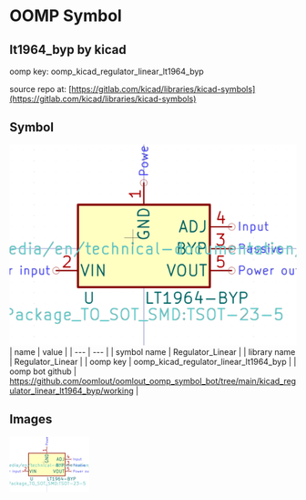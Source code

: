 # OOMP Symbol  
## lt1964_byp  by kicad  
  
oomp key: oomp_kicad_regulator_linear_lt1964_byp  
  
source repo at: [https://gitlab.com/kicad/libraries/kicad-symbols](https://gitlab.com/kicad/libraries/kicad-symbols)  
## Symbol  
  
[![working.png](working_600.png)](working.png)  
| name | value | 
| --- | --- | 
| symbol name | Regulator_Linear | 
| library name | Regulator_Linear | 
| oomp key | oomp_kicad_regulator_linear_lt1964_byp | 
| oomp bot github | https://github.com/oomlout/oomlout_oomp_symbol_bot/tree/main/kicad_regulator_linear_lt1964_byp/working | 
## Images  
  
[![working.png](working_140.png)](working.png)  
